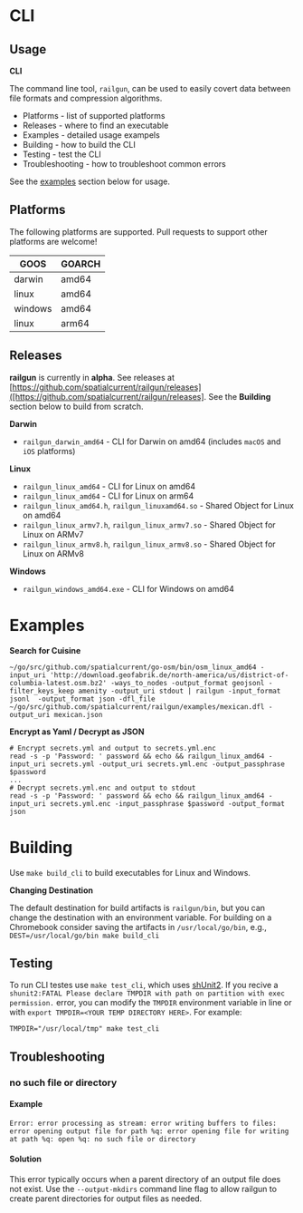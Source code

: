# CLI

## Usage

**CLI**

The command line tool, `railgun`, can be used to easily covert data between file formats and compression algorithms.

- Platforms - list of supported platforms
- Releases - where to find an executable
- Examples - detailed usage exampels
- Building - how to build the CLI
- Testing - test the CLI
- Troubleshooting - how to troubleshoot common errors

See the [examples](#examples) section below for usage.

## Platforms

The following platforms are supported.  Pull requests to support other platforms are welcome!

| GOOS | GOARCH |
| ---- | ------ |
| darwin | amd64 |
| linux | amd64 |
| windows | amd64 |
| linux | arm64 |

## Releases

**railgun** is currently in **alpha**.  See releases at [https://github.com/spatialcurrent/railgun/releases]([https://github.com/spatialcurrent/railgun/releases].  See the **Building** section below to build from scratch.

**Darwin**

- `railgun_darwin_amd64` - CLI for Darwin on amd64 (includes `macOS` and `iOS` platforms)

**Linux**

- `railgun_linux_amd64` - CLI for Linux on amd64
- `railgun_linux_amd64` - CLI for Linux on arm64
- `railgun_linux_amd64.h`, `railgun_linuxamd64.so` - Shared Object for Linux on amd64
- `railgun_linux_armv7.h`, `railgun_linux_armv7.so` - Shared Object for Linux on ARMv7
- `railgun_linux_armv8.h`, `railgun_linux_armv8.so` - Shared Object for Linux on ARMv8

**Windows**

- `railgun_windows_amd64.exe` - CLI for Windows on amd64

# Examples

**Search for Cuisine**

```
~/go/src/github.com/spatialcurrent/go-osm/bin/osm_linux_amd64 -input_uri 'http://download.geofabrik.de/north-america/us/district-of-columbia-latest.osm.bz2' -ways_to_nodes -output_format geojsonl -filter_keys_keep amenity -output_uri stdout | railgun -input_format jsonl  -output_format json -dfl_file ~/go/src/github.com/spatialcurrent/railgun/examples/mexican.dfl -output_uri mexican.json
```

**Encrypt as Yaml / Decrypt as JSON**

```
# Encrypt secrets.yml and output to secrets.yml.enc
read -s -p 'Password: ' password && echo && railgun_linux_amd64 -input_uri secrets.yml -output_uri secrets.yml.enc -output_passphrase $password
...
# Decrypt secrets.yml.enc and output to stdout
read -s -p 'Password: ' password && echo && railgun_linux_amd64 -input_uri secrets.yml.enc -input_passphrase $password -output_format json
```

# Building

Use `make build_cli` to build executables for Linux and Windows.

**Changing Destination**

The default destination for build artifacts is `railgun/bin`, but you can change the destination with an environment variable.  For building on a Chromebook consider saving the artifacts in `/usr/local/go/bin`, e.g., `DEST=/usr/local/go/bin make build_cli`

## Testing

To run CLI testes use `make test_cli`, which uses [shUnit2](https://github.com/kward/shunit2).  If you recive a `shunit2:FATAL Please declare TMPDIR with path on partition with exec permission.` error, you can modify the `TMPDIR` environment variable in line or with `export TMPDIR=<YOUR TEMP DIRECTORY HERE>`. For example:

```
TMPDIR="/usr/local/tmp" make test_cli
```

## Troubleshooting

### no such file or directory

#### Example

```text
Error: error processing as stream: error writing buffers to files: error opening output file for path %q: error opening file for writing at path %q: open %q: no such file or directory
```

#### Solution

This error typically occurs when a parent directory of an output file does not exist.  Use the `--output-mkdirs` command line flag to allow railgun to create parent directories for output files as needed.

